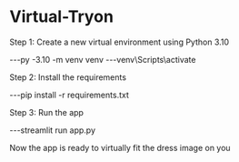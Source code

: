 # Virtual-Tryon

Step 1: Create a new virtual environment using Python 3.10

---py -3.10 -m venv venv
---venv\Scripts\activate

Step 2: Install the requirements

---pip install -r requirements.txt

Step 3: Run the app

---streamlit run app.py

Now the app is ready to virtually fit the dress image on you
